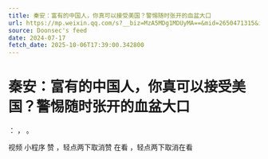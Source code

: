 ```yaml
---
title: 秦安：富有的中国人，你真可以接受美国？警惕随时张开的血盆大口
url: https://mp.weixin.qq.com/s?__biz=MzA5MDg1MDUyMA==&mid=2650471315&idx=2&sn=579fc39acef8cd739102092b5fba0c5a
source: Doonsec's feed
date: 2024-07-17
fetch_date: 2025-10-06T17:39:00.342800
---
```


# 秦安：富有的中国人，你真可以接受美国？警惕随时张开的血盆大口

：
，
。

视频
小程序
赞
，轻点两下取消赞
在看
，轻点两下取消在看